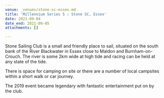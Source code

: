 ```yaml
---
venue: _venues/stone-sc-essex.md
title: 'Millennium Series 5 : Stone SC, Essex'
date: 2021-09-04
date_end: 2021-09-05
attachments: []

---
```

Stone Sailing Club is a small and friendly place to sail, situated on the south bank of the River Blackwater in Essex close to Maldon and Burnham-on-Crouch. The river is some 2km wide at high tide and racing can be held at any state of the tide.

There is space for camping on site or there are a number of local campsites within a short walk or car journey.

The 2019 event became legendary with fantastic entertainment put on by the club.